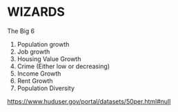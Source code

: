 # WIZARDS
The Big 6

1. Population growth
2. Job growth
3. Housing Value Growth
4. Crime (Either low or decreasing)
5. Income Growth
6. Rent Growth
7. Population Diversity
    
 
 
 https://www.huduser.gov/portal/datasets/50per.html#null
